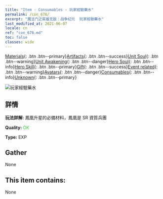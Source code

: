 ```yaml
---
title: "Item - Consumables - 玩家經驗藥水"
permalink: /con_676/
excerpt: "魔法门之英雄无敌：战争纪元  玩家經驗藥水"
last_modified_at: 2021-06-07
locale: cn
ref: "con_676.md"
toc: false
classes: wide
---
```

 [Materials](/ItemsCN/){: .btn .btn--primary}[Artifacts](/ItemsCN/Artifacts/){: .btn .btn--success}[Unit Soul](/ItemsCN/UnitSoul/){: .btn .btn--warning}[Unit Awakening](/ItemsCN/UnitAwakening/){: .btn .btn--danger}[Hero Soul](/ItemsCN/HeroSoul/){: .btn .btn--info}[Hero Skill](/ItemsCN/HeroSkill/){: .btn .btn--primary}[Gift](/ItemsCN/Gift/){: .btn .btn--success}[Event related](/ItemsCN/Events/){: .btn .btn--warning}[Avatars](/ItemsCN/Avatars/){: .btn .btn--danger}[Consumables](/ItemsCN/Consumables/){: .btn .btn--info}[Unknown](/ItemsCN/Unknown/){: .btn .btn--primary}

 ![玩家經驗藥水](/images/t/i_501.png)

## 詳情
 **玩法詳解:** 鳳凰升星的必備材料，鳳凰是 SR 資質兵團

 **Quality:** <span style="color: #32CD32">OK</span>

 **Type:** EXP

## Gather

  None

## This item contains:

  None

